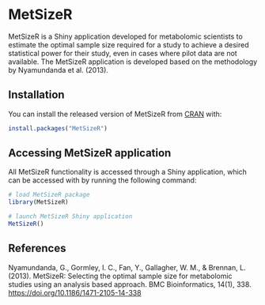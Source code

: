 
<!-- README.md is generated from README.Rmd. Please edit that file -->

# MetSizeR

MetSizeR is a Shiny application developed for metabolomic scientists to
estimate the optimal sample size required for a study to achieve a
desired statistical power for their study, even in cases where pilot
data are not available. The MetSizeR application is developed based on
the methodology by Nyamundanda et al. (2013).

## Installation

You can install the released version of MetSizeR from
[CRAN](https://CRAN.R-project.org) with:

``` r
install.packages("MetSizeR")
```

## Accessing MetSizeR application

All MetSizeR functionality is accessed through a Shiny application,
which can be accessed with by running the following command:

``` r
# load MetSizeR package
library(MetSizeR)

# launch MetSizeR Shiny application
MetSizeR()
```

## References

Nyamundanda, G., Gormley, I. C., Fan, Y., Gallagher, W. M., & Brennan,
L. (2013). MetSizeR: Selecting the optimal sample size for metabolomic
studies using an analysis based approach. BMC Bioinformatics, 14(1),
338. <https://doi.org/10.1186/1471-2105-14-338>
